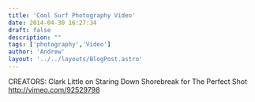 ```yaml
---
title: 'Cool Surf Photography Video'
date: 2014-04-30 16:27:34
draft: false
description: ""
tags: ['photography','Video']
author: 'Andrew'
layout: '../../layouts/BlogPost.astro'
---
```


CREATORS: Clark Little on Staring Down Shorebreak for The Perfect Shot http://vimeo.com/92529798
